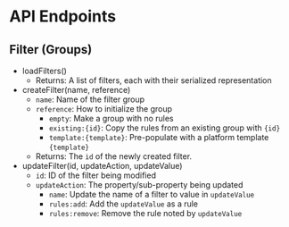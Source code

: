 # API Endpoints

## Filter (Groups)
- loadFilters()
  - Returns: A list of filters, each with their serialized representation
- createFilter(name, reference)
  - `name`: Name of the filter group
  - `reference`: How to initialize the group
    - `empty`: Make a group with no rules
    - `existing:{id}`: Copy the rules from an existing group with `{id}`
    - `template:{template}`: Pre-populate with a platform template `{template}`
  - Returns: The `id` of the newly created filter.
- updateFilter(id, updateAction, updateValue)
  - `id`: ID of the filter being modified
  - `updateAction`: The property/sub-property being updated
    - `name`: Update the name of a filter to value in `updateValue`
    - `rules:add`: Add the `updateValue` as a rule
    - `rules:remove`: Remove the rule noted by `updateValue`
